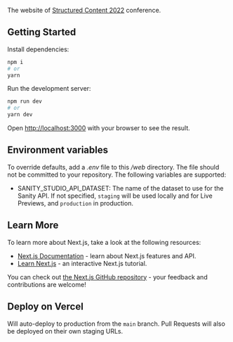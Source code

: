 The website of [Structured Content 2022][sc2022] conference.

## Getting Started

Install dependencies:

```bash
npm i
# or
yarn
```

Run the development server:

```bash
npm run dev
# or
yarn dev
```

Open [http://localhost:3000](http://localhost:3000) with your browser to see the result.

## Environment variables

To override defaults, add a _.env_ file to this _/web_ directory. The file should not be committed to your repository. The
following variables are supported:

- SANITY_STUDIO_API_DATASET: The name of the dataset to use for the Sanity API. If not specified, `staging` will be used
  locally and for Live Previews, and `production` in production.

## Learn More

To learn more about Next.js, take a look at the following resources:

- [Next.js Documentation](https://nextjs.org/docs) - learn about Next.js features and API.
- [Learn Next.js](https://nextjs.org/learn) - an interactive Next.js tutorial.

You can check out [the Next.js GitHub repository](https://github.com/vercel/next.js/) - your feedback and contributions are welcome!

## Deploy on Vercel

Will auto-deploy to production from the `main` branch. Pull Requests will also be deployed on their own staging URLs.

[sc2022]: https://www.structuredcontent.live
